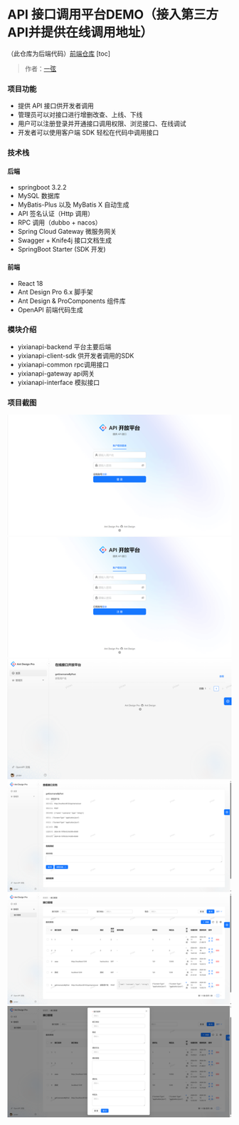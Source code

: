 # API 接口调用平台DEMO（接入第三方API并提供在线调用地址）

（此仓库为后端代码）[前端仓库](https://github.com/1-on/yixianapi-frontend)
[toc]

> 作者：[一弦](https://github.com/1-on)

### 项目功能

- 提供 API 接口供开发者调用
- 管理员可以对接口进行增删改查、上线、下线
- 用户可以注册登录并开通接口调用权限、浏览接口、在线调试
- 开发者可以使用客户端 SDK 轻松在代码中调用接口

### 技术栈

#### 后端

- springboot 3.2.2
- MySQL 数据库
- MyBatis-Plus 以及 MyBatis X 自动生成
- API 签名认证（Http 调用）
- RPC 调用（dubbo + nacos）
- Spring Cloud Gateway 微服务网关
- Swagger + Knife4j 接口文档生成
- SpringBoot Starter (SDK 开发)

#### 前端

- React 18
- Ant Design Pro 6.x 脚手架
- Ant Design & ProComponents 组件库
- OpenAPI 前端代码生成

### 模块介绍

- yixianapi-backend 平台主要后端
- yixianapi-client-sdk 供开发者调用的SDK
- yixianapi-common rpc调用接口
- yixianapi-gateway api网关
- yixianapi-interface 模拟接口

### 项目截图

![image](https://github.com/1-on/yixianapi-backend/blob/master/doc/imgs/img.png)
![image](https://github.com/1-on/yixianapi-backend/blob/master/doc/imgs/img_1.png)
![image](https://github.com/1-on/yixianapi-backend/blob/master/doc/imgs/img_2.png)
![image](https://github.com/1-on/yixianapi-backend/blob/master/doc/imgs/img_3.png)
![image](https://github.com/1-on/yixianapi-backend/blob/master/doc/imgs/img_4.png)
![image](https://github.com/1-on/yixianapi-backend/blob/master/doc/imgs/img_5.png)
